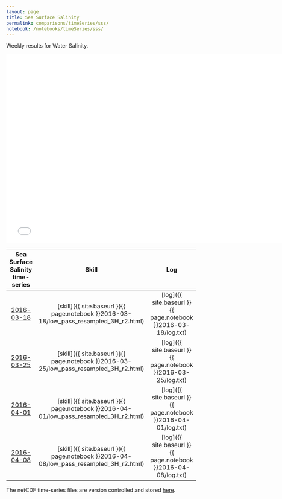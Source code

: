 ```yaml
---
layout: page
title: Sea Surface Salinity
permalink: comparisons/timeSeries/sss/
notebook: /notebooks/timeSeries/sss/
---
```


Weekly results for Water Salinity.

<iframe width="750" height="500" frameBorder="0" src="{{ site.baseurl }}{{ page.notebook }}2016-04-08/mapa.html" name="iframe"> <p>Your browser does not support iframes.</p> </iframe>


| Sea Surface Salinity time-series                                                                   | Skill                                                                | Log                                                            |
|:--------------------------------------------------------------------------------------------------:|:--------------------------------------------------------------------:|:--------------------------------------------------------------:|
| <a href="{{ site.baseurl }}{{ page.notebook }}2016-03-18/mapa.html" target="iframe">2016-03-18</a> | [skill]({{ site.baseurl }}{{ page.notebook }}2016-03-18/low_pass_resampled_3H_r2.html)  | [log]({{ site.baseurl }}{{ page.notebook }}2016-03-18/log.txt) |
| <a href="{{ site.baseurl }}{{ page.notebook }}2016-03-25/mapa.html" target="iframe">2016-03-25</a> | [skill]({{ site.baseurl }}{{ page.notebook }}2016-03-25/low_pass_resampled_3H_r2.html)  | [log]({{ site.baseurl }}{{ page.notebook }}2016-03-25/log.txt) |
| <a href="{{ site.baseurl }}{{ page.notebook }}2016-04-01/mapa.html" target="iframe">2016-04-01</a> | [skill]({{ site.baseurl }}{{ page.notebook }}2016-04-01/low_pass_resampled_3H_r2.html)  | [log]({{ site.baseurl }}{{ page.notebook }}2016-04-01/log.txt) |
| <a href="{{ site.baseurl }}{{ page.notebook }}2016-04-08/mapa.html" target="iframe">2016-04-08</a> | [skill]({{ site.baseurl }}{{ page.notebook }}2016-04-08/low_pass_resampled_3H_r2.html)  | [log]({{ site.baseurl }}{{ page.notebook }}2016-04-08/log.txt) |

The netCDF time-series files are version controlled and stored [here](https://github.com/SECOORA/skill_score/tree/gh-pages/notebooks/timeSeries/sss).

